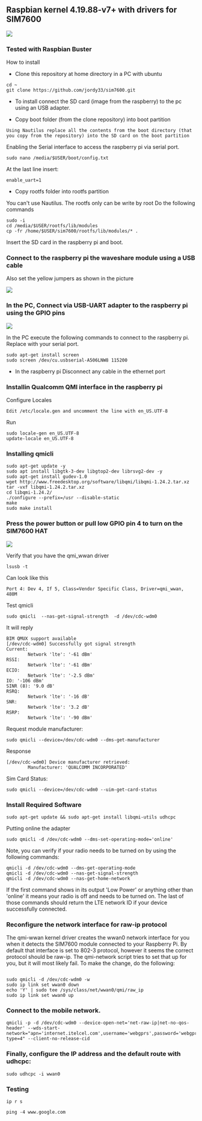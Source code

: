 ## Raspbian kernel 4.19.88-v7+ with drivers for SIM7600

![](/images/sim7600.png?raw=true)

### Tested with Raspbian Buster

How to install

* Clone this repository at home directory in a PC with ubuntu

```
cd ~
git clone https://github.com/jordy33/sim7600.git
```

* To install connect the SD card (image from the raspberry) to the pc using an USB adapter. 

* Copy boot folder (from the clone repository)  into boot partition
```
Using Nautilus replace all the contents from the boot directory (that you copy from the repository) into the SD card on the boot partition
```

Enabling the Serial interface to access the raspberry pi via serial port.
```
sudo nano /media/$USER/boot/config.txt
```
At the last line insert:
```
enable_uart=1
```

* Copy rootfs folder into rootfs partition

You can't use Nautilus. The rootfs only can be write by root
Do the following commands

```
sudo -i
cd /media/$USER/rootfs/lib/modules
cp -fr /home/$USER/sim7600/rootfs/lib/modules/* .
``` 

Insert the SD card in the raspberry pi and boot.

### Connect to the raspberry pi the waveshare module using a USB cable

Also set the yellow jumpers as shown in the picture

![](/images/connection.jpg?raw=true)

### In the PC, Connect via USB-UART adapter to the raspberry pi using the GPIO pins

![](/images/rasp-uart.png?raw=true)

In the PC execute the following commands to connect to the raspberry pi. Replace with your serial port.
```
sudo apt-get install screen
sudo screen /dev/cu.usbserial-A506LNW8 115200
```
* In the raspberry pi Disconnect any cable in the ethernet port

### Installin Qualcomm QMI interface in the raspberry pi

Configure Locales
```
Edit /etc/locale.gen and uncomment the line with en_US.UTF-8
```
Run
```
sudo locale-gen en_US.UTF-8
update-locale en_US.UTF-8
```

### Installing qmicli

```
sudo apt-get update -y
sudo apt install libgtk-3-dev libgtop2-dev librsvg2-dev -y
sudo apt-get install gudev-1.0
wget http://www.freedesktop.org/software/libqmi/libqmi-1.24.2.tar.xz
tar -vxf libqmi-1.24.2.tar.xz
cd libqmi-1.24.2/
./configure --prefix=/usr --disable-static
make
sudo make install
```
### Press the power button or pull low GPIO pin 4 to turn on the SIM7600 HAT

![](/images/push.jpg?raw=true)

Verify that you have the qmi_wwan driver
```
lsusb -t
```
Can look like this
```
Port 4: Dev 4, If 5, Class=Vendor Specific Class, Driver=qmi_wwan, 480M
```


Test qmicli
```
sudo qmicli  --nas-get-signal-strength  -d /dev/cdc-wdm0
```

It will reply
```
BIM QMUX support available
[/dev/cdc-wdm0] Successfully got signal strength
Current:
        Network 'lte': '-61 dBm'
RSSI:
        Network 'lte': '-61 dBm'
ECIO:
        Network 'lte': '-2.5 dBm'
IO: '-106 dBm'
SINR (8): '9.0 dB'
RSRQ:
        Network 'lte': '-16 dB'
SNR:
        Network 'lte': '3.2 dB'
RSRP:
        Network 'lte': '-90 dBm'
```

Request module manufacturer:

```
sudo qmicli --device=/dev/cdc-wdm0 --dms-get-manufacturer
```

Response
```
[/dev/cdc-wdm0] Device manufacturer retrieved:
        Manufacturer: 'QUALCOMM INCORPORATED'
```

Sim Card Status:
```
sudo qmicli --device=/dev/cdc-wdm0 --uim-get-card-status
```
### Install Required Software

```
sudo apt-get update && sudo apt-get install libqmi-utils udhcpc
```


Putting online the adapter
```
sudo qmicli -d /dev/cdc-wdm0 --dms-set-operating-mode='online'
```

Note, you can verify if your radio needs to be turned on by using the following commands:

```
qmicli -d /dev/cdc-wdm0 --dms-get-operating-mode
qmicli -d /dev/cdc-wdm0 --nas-get-signal-strength
qmicli -d /dev/cdc-wdm0 --nas-get-home-network
```

If the first command shows in its output 'Low Power' or anything other than 'online' it means your radio is off and needs to be turned on.
The last of those commands should return the LTE network ID if your device successfully connected.

### Reconfigure the network interface for raw-ip protocol

The qmi-wwan kernel driver creates the wwan0 network interface for you when it detects the SIM7600 module connected to your Raspberry Pi. By default that interface is set to 802-3 protocol, however it seems the correct protocol should be raw-ip. The qmi-network script tries to set that up for you, but it will most likely fail. To make the change, do the following:

```

sudo qmicli -d /dev/cdc-wdm0 -w
sudo ip link set wwan0 down
echo 'Y' | sudo tee /sys/class/net/wwan0/qmi/raw_ip
sudo ip link set wwan0 up
```

### Connect to the mobile network.

```
qmicli -p -d /dev/cdc-wdm0 --device-open-net='net-raw-ip|net-no-qos-header' --wds-start-network="apn='internet.itelcel.com',username='webgprs',password='webgprs2002',ip-type=4" --client-no-release-cid
```

### Finally, configure the IP address and the default route with udhcpc:
```
sudo udhcpc -i wwan0
```

### Testing
```
ip r s

ping -4 www.google.com
```
